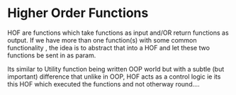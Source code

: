 # Higher Order Functions 
HOF are functions which take functions as input and/OR return functions as output. 
If we have more than one function(s) with some common functionality , the idea is to abstract that into a HOF and let these two functions be sent in as param. 

Its similar to Utility function being written OOP world but with a subtle (but important) difference that unlike in OOP, HOF acts as a control logic ie its this HOF which executed the functions and not otherway round....
